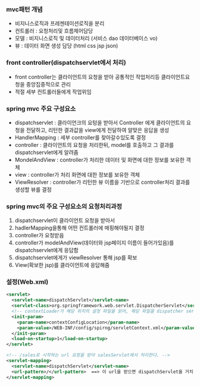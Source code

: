### mvc패턴 개념 
- 비지니스로직과 프레젠테이션로직을 분리 
- 컨트롤러 : 요청처리및 흐름제어담당 
- 모델 : 비지니스로직 및 데이터처리 (서비스 dao 데이터베이스 vo) 
- 뷰 : 데이터 화면 생성 담당 (html css jsp json)

### front controller(dispatchservlet에서 처리)
- front controller는 클라이언트의 요청을 받아 공통적인 작업처리등 클라이언트요청을 중앙집중적으로 관리 
- 적절 세부 컨트롤러들에게 작업위임

### spring mvc 주요 구성요소 
- dispatchservlet : 클라이언크의 요텅을 받아서 Controller 에게 클라이언트의 요청을 전달하고, 리턴한 결과값을 view에게 전달하여 알맞은 응답을 생성
- HandlerMapping : 세부 controller를 찾아갈수있도록 결정
- controller : 클라이언트의 요청을 처리한뒤, model를 호출하고 그 결과를 dispatchservlet에게 알려줌
- MondelAndView : controller가 처리한 데이터 및 화면에 대한 정보를 보유한 객체
- view :  controller가 처리 화면에 대한 정보를 보유한 객체
- ViewResolver : controller가 리턴한 뷰 이름을 기반으로 controller처리 결과를 생성할 뷰를 결정

### spring mvc의 주요 구성요소의 요청처리과정

1. dispatchservlet이 클라이언트 요청을 받아서
2. hadlerMapping을통해 어떤 컨트롤러에 매핑해야될지 결정
3. controller가 요청받음
4. controller가 modelAndView(데이터와 jsp페이지 이름이 들어가있음)를 dispatchservlet에게 응답함 
5. dispatchservlet에게가 viewResolver 통해 jsp를 확보
6. View(확보한 jsp)를 클라이언트에 응답해줌

### 설정(Web.xml)

```xml
<servlet>
  <servlet-name>dispatchServlet</servlet-name>
  <servlet-class>org.springframework.web.servlet.DispatcherServlet</servlet-class>
  <!-- contextLoader가 해당 위치의 설정 파일을 읽어, 해당 파일을 dispatcher servlet으로 만든다. -->
  <init-param>
    <param-name>contextConfigLocation</param-name>
    <param-value>/WEB-INF/config/spirng/servletContext.xml</param-value>  ==> 사용할 설정파일
  </init-param>
  <load-on-startup>1</load-on-startup>
</servlet>

<!-- /sales로 시작하는 url 요청을 받아 salesServlet에서 처리한다. -->
<servlet-mapping>
  <servlet-name>dispatchServlet</servlet-name>
  <url-pattern>/</url-pattern>  ==> 이 url을 받으면 dispatchServlet을 거치겠다는 의미
</servlet-mapping>
```
